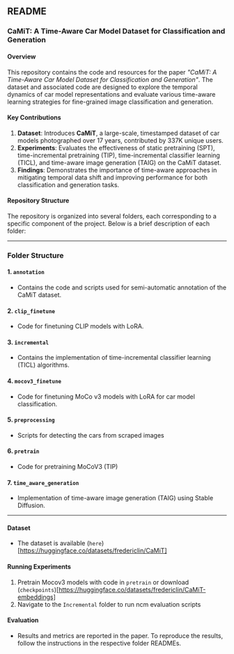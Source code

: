 ## README

### **CaMiT: A Time-Aware Car Model Dataset for Classification and Generation**

#### **Overview**
This repository contains the code and resources for the paper *"CaMiT: A Time-Aware Car Model Dataset for Classification and Generation"*. The dataset and associated code are designed to explore the temporal dynamics of car model representations and evaluate various time-aware learning strategies for fine-grained image classification and generation.

#### **Key Contributions**
1. **Dataset**: Introduces **CaMiT**, a large-scale, timestamped dataset of car models photographed over 17 years, contributed by 337K unique users.
2. **Experiments**: Evaluates the effectiveness of static pretraining (SPT), time-incremental pretraining (TIP), time-incremental classifier learning (TICL), and time-aware image generation (TAIG) on the CaMiT dataset.
3. **Findings**: Demonstrates the importance of time-aware approaches in mitigating temporal data shift and improving performance for both classification and generation tasks.

#### **Repository Structure**
The repository is organized into several folders, each corresponding to a specific component of the project. Below is a brief description of each folder:

---

### **Folder Structure**

#### **1. `annotation`**
-  Contains the code and scripts used for semi-automatic annotation of the CaMiT dataset.

#### **2. `clip_finetune`**
-  Code for finetuning CLIP models with LoRA.

#### **3. `incremental`**
-  Contains the implementation of time-incremental classifier learning (TICL) algorithms.

#### **4. `mocov3_finetune`**
-  Code for finetuning MoCo v3 models with LoRA for car model classification.

#### **5. `preprocessing`**
-  Scripts for detecting the cars from scraped images

#### **6. `pretrain`**
-  Code for pretraining MoCoV3 (TIP)

#### **7. `time_aware_generation`**
-  Implementation of time-aware image generation (TAIG) using Stable Diffusion.
---

#### **Dataset**
- The dataset is available (`here`)[https://huggingface.co/datasets/fredericlin/CaMiT]


#### **Running Experiments**
1. Pretrain Mocov3 models with code in `pretrain` or download (`checkpoints`)[https://huggingface.co/datasets/fredericlin/CaMiT-embeddings]
2. Navigate to the `Incremental` folder to run ncm evaluation scripts


#### **Evaluation**
- Results and metrics are reported in the paper. To reproduce the results, follow the instructions in the respective folder READMEs.
